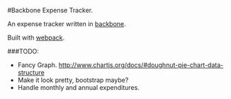 #Backbone Expense Tracker.

An expense tracker written in [backbone](http://backbonejs.org/).

Built with [webpack](https://webpack.github.io/).


###TODO:

- Fancy Graph. http://www.chartjs.org/docs/#doughnut-pie-chart-data-structure
- Make it look pretty, bootstrap maybe?
- Handle monthly and annual expenditures.
